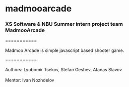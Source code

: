 madmooarcade
============

### XS Software & NBU Summer intern project team MadmooArcade 

===========

Madmoo Arcade is simple javascript based shooter game. 

===========

Authors: Lyubomir Tsekov, Stefan Geshev, Atanas Slavov <br>  
Mentor: Ivan Nozhdelov
